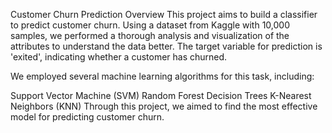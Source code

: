 Customer Churn Prediction
Overview
This project aims to build a classifier to predict customer churn. Using a dataset from Kaggle with 10,000 samples, we performed a thorough analysis and visualization of the attributes to understand the data better. The target variable for prediction is 'exited', indicating whether a customer has churned.

We employed several machine learning algorithms for this task, including:

Support Vector Machine (SVM)
Random Forest
Decision Trees
K-Nearest Neighbors (KNN)
Through this project, we aimed to find the most effective model for predicting customer churn.
